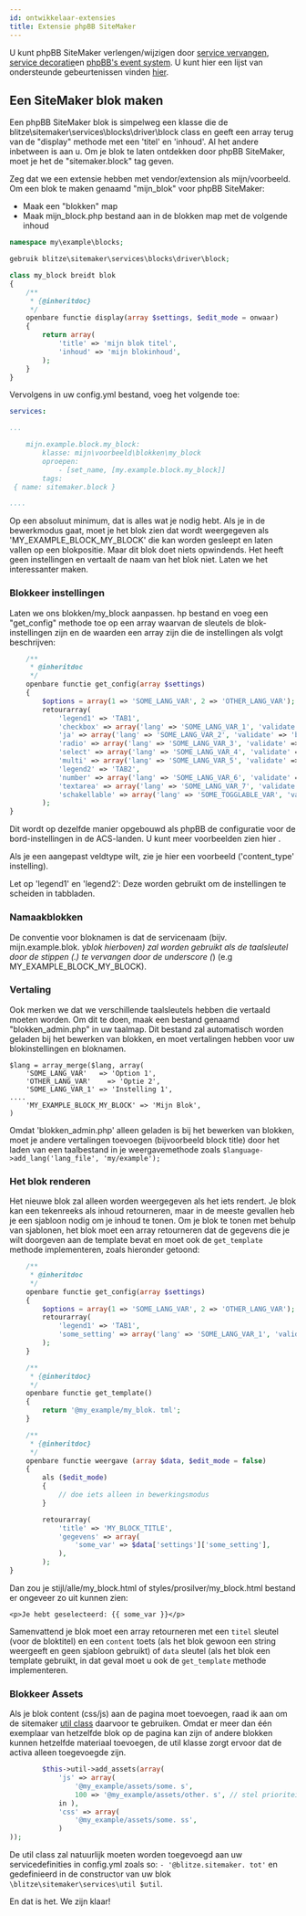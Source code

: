 ```yaml
---
id: ontwikkelaar-extensies
title: Extensie phpBB SiteMaker
---
```


U kunt phpBB SiteMaker verlengen/wijzigen door [service vervangen](https://area51.phpbb.com/docs/dev/3.2.x/extensions/tutorial_advanced.html#using-service-replacement), [service decoratie](https://area51.phpbb.com/docs/dev/3.2.x/extensions/tutorial_advanced.html#using-service-decoration)en [phpBB's event system](https://area51.phpbb.com/docs/dev/3.2.x/extensions/tutorial_events.html). U kunt hier een lijst van ondersteunde gebeurtenissen vinden [hier](./developer-events.md).

## Een SiteMaker blok maken

Een phpBB SiteMaker blok is simpelweg een klasse die de blitze\sitemaker\services\blocks\driver\block class en geeft een array terug van de "display" methode met een 'titel' en 'inhoud'. Al het andere inbetween is aan u. Om je blok te laten ontdekken door phpBB SiteMaker, moet je het de "sitemaker.block" tag geven.

Zeg dat we een extensie hebben met vendor/extension als mijn/voorbeeld. Om een blok te maken genaamd "mijn_blok" voor phpBB SiteMaker:

- Maak een "blokken" map
- Maak mijn_block.php bestand aan in de blokken map met de volgende inhoud

```php
namespace my\example\blocks;

gebruik blitze\sitemaker\services\blocks\driver\block;

class my_block breidt blok
{
    /**
     * {@inheritdoc}
     */
    openbare functie display(array $settings, $edit_mode = onwaar)
    {
        return array(
            'title' => 'mijn blok titel',
            'inhoud' => 'mijn blokinhoud',
        );
    }
}
```

Vervolgens in uw config.yml bestand, voeg het volgende toe:

```yml
services:

...

    mijn.example.block.my_block:
        klasse: mijn\voorbeeld\blokken\my_block
        oproepen:
            - [set_name, [my.example.block.my_block]]
        tags:
 { name: sitemaker.block }

....

```

Op een absoluut minimum, dat is alles wat je nodig hebt. Als je in de bewerkmodus gaat, moet je het blok zien dat wordt weergegeven als 'MY_EXAMPLE_BLOCK_MY_BLOCK' die kan worden gesleept en laten vallen op een blokpositie. Maar dit blok doet niets opwindends. Het heeft geen instellingen en vertaalt de naam van het blok niet. Laten we het interessanter maken.

### Blokkeer instellingen

Laten we ons blokken/my_block aanpassen. hp bestand en voeg een "get_config" methode toe op een array waarvan de sleutels de blok-instellingen zijn en de waarden een array zijn die de instellingen als volgt beschrijven:

```php
    /**
     * @inheritdoc
     */
    openbare functie get_config(array $settings)
    {
        $options = array(1 => 'SOME_LANG_VAR', 2 => 'OTHER_LANG_VAR');
        retourarray(
            'legend1' => 'TAB1',
            'checkbox' => array('lang' => 'SOME_LANG_VAR_1', 'validate' => 'string', 'type' => 'checkbox', 'options' => $options, 'standaard' => array(), 'verklaren' => false),
            'ja' => array('lang' => 'SOME_LANG_VAR_2', 'validate' => 'bool', 'type' => 'radio:yes_no', 'leg uit' => false, 'standaard' => false),
            'radio' => array('lang' => 'SOME_LANG_VAR_3', 'validate' => 'bool', 'type' => 'radio', 'options' => $options, 'explain' => onwaar, 'default' => 'topic'),
            'select' => array('lang' => 'SOME_LANG_VAR_4', 'validate' => 'string', 'type' => 'select', 'options' => $options, 'standaard' => '', 'uitleggen' => false),
            'multi' => array('lang' => 'SOME_LANG_VAR_5', 'validate' => 'string', 'type' => 'multi_select', 'opties' => $options, 'standaard' => array(), 'explain' => false),
            'legend2' => 'TAB2',
            'number' => array('lang' => 'SOME_LANG_VAR_6', 'validate' => 'int:0:20', 'type' => 'number:0:20', 'maxlength' => 2, 'toelichten' => false, 'standaard' => 5),
            'textarea' => array('lang' => 'SOME_LANG_VAR_7', 'validate' => 'string', 'type' => 'textarea:3:40', 'maxlength' => 2, 'toelichten' => waar, 'standaard' => ''),
            'schakellable' => array('lang' => 'SOME_TOGGLABLE_VAR', 'validate' => 'string', 'type' => 'select:1:0:toggle_key', 'options' => $options, 'standaard' => '', 'append' => '<div id="toggle_key-1">Toon alleen wanneer optie 1 is geselecteerd</div>'),
        );
}
```

Dit wordt op dezelfde manier opgebouwd als phpBB de configuratie voor de bord-instellingen in de ACS-landen. U kunt meer voorbeelden zien hier [](https://github.com/phpbb/phpbb/blob/master/phpBB/includes/acp/acp_board.php).

Als je een aangepast veldtype wilt, zie je hier een voorbeeld [](https://github.com/blitze/phpBB-ext-sitemaker_content/blob/develop/blocks/recent.php) ('content_type' instelling).

Let op 'legend1' en 'legend2': Deze worden gebruikt om de instellingen te scheiden in tabbladen.

### Namaakblokken

De conventie voor bloknamen is dat de servicenaam (bijv. mijn.example.blok. y*blok hierboven) zal worden gebruikt als de taalsleutel door de stippen (.) te vervangen door de underscore (*) (e.g MY_EXAMPLE_BLOCK_MY_BLOCK).

### Vertaling

Ook merken we dat we verschillende taalsleutels hebben die vertaald moeten worden. Om dit te doen, maak een bestand genaamd "blokken_admin.php" in uw taalmap. Dit bestand zal automatisch worden geladen bij het bewerken van blokken, en moet vertalingen hebben voor uw blokinstellingen en bloknamen.

    $lang = array_merge($lang, array(
        'SOME_LANG_VAR'   => 'Option 1',
        'OTHER_LANG_VAR'    => 'Optie 2',
        'SOME_LANG_VAR_1' => 'Instelling 1',
    ....
        'MY_EXAMPLE_BLOCK_MY_BLOCK' => 'Mijn Blok',
    )
    

Omdat 'blokken_admin.php' alleen geladen is bij het bewerken van blokken, moet je andere vertalingen toevoegen (bijvoorbeeld block title) door het laden van een taalbestand in je weergavemethode zoals `$language->add_lang('lang_file', 'my/example');`

### Het blok renderen

Het nieuwe blok zal alleen worden weergegeven als het iets rendert. Je blok kan een tekenreeks als inhoud retourneren, maar in de meeste gevallen heb je een sjabloon nodig om je inhoud te tonen. Om je blok te tonen met behulp van sjablonen, het blok moet een array retourneren dat de gegevens die je wilt doorgeven aan de template bevat en moet ook de `get_template` methode implementeren, zoals hieronder getoond:

```php
    /**
     * @inheritdoc
     */
    openbare functie get_config(array $settings)
    {
        $options = array(1 => 'SOME_LANG_VAR', 2 => 'OTHER_LANG_VAR');
        retourarray(
            'legend1' => 'TAB1',
            'some_setting' => array('lang' => 'SOME_LANG_VAR_1', 'validate' => 'string', 'type' => 'checkbox', 'options' => $options, 'standaard' => array(), 'verklaren' => false),
        );
    }

    /**
     * {@inheritdoc}
     */
    openbare functie get_template()
    {
        return '@my_example/my_blok. tml';
    }

    /**
     * {@inheritdoc}
     */
    openbare functie weergave (array $data, $edit_mode = false)
    {
        als ($edit_mode)
        {
            // doe iets alleen in bewerkingsmodus
        }

        retourarray(
            'title' => 'MY_BLOCK_TITLE',
            'gegevens' => array(
                'some_var' => $data['settings']['some_setting'],
            ),
        );
}
```

Dan zou je stijl/alle/my_block.html of styles/prosilver/my_block.html bestand er ongeveer zo uit kunnen zien:

    <p>Je hebt geselecteerd: {{ some_var }}</p>
    

Samenvattend je blok moet een array retourneren met een `titel` sleutel (voor de bloktitel) en een `content` toets (als het blok gewoon een string weergeeft en geen sjabloon gebruikt) of `data` sleutel (als het blok een template gebruikt, in dat geval moet u ook de `get_template` methode implementeren.

### Blokkeer Assets

Als je blok content (css/js) aan de pagina moet toevoegen, raad ik aan om de sitemaker [util class](https://github.com/blitze/phpBB-ext-sitemaker/blob/develop/services/util.php) daarvoor te gebruiken. Omdat er meer dan één exemplaar van hetzelfde blok op de pagina kan zijn of andere blokken kunnen hetzelfde materiaal toevoegen, de util klasse zorgt ervoor dat de activa alleen toegevoegde zijn.

```php
        $this->util->add_assets(array(
            'js' => array(
                '@my_example/assets/some. s',
                100 => '@my_example/assets/other. s', // stel prioriteit
            in ),
            'css' => array(
                '@my_example/assets/some. ss',
            )
));
```

De util class zal natuurlijk moeten worden toegevoegd aan uw servicedefinities in config.yml zoals so: `- '@blitze.sitemaker. tot'` en gedefinieerd in de constructor van uw blok `\blitze\sitemaker\services\util $util`.

En dat is het. We zijn klaar!